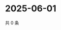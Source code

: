 # 2025-06-01

共 0 条

<!-- BEGIN ZHIHUQUESTIONS -->
<!-- 最后更新时间 Sun Jun 01 2025 16:14:03 GMT+0800 (China Standard Time) -->

<!-- END ZHIHUQUESTIONS -->
